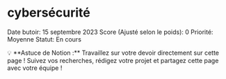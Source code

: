 # cybersécurité

Date butoir: 15 septembre 2023
Score (Ajusté selon le poids): 0
Priorité: Moyenne
Statut: En cours

<aside>
💡 **Astuce de Notion :** Travaillez sur votre devoir directement sur cette page ! Suivez vos recherches, rédigez votre projet et partagez cette page avec votre équipe !

</aside>